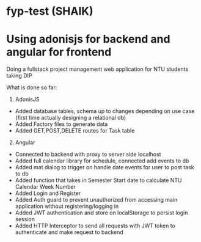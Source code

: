 # fyp-test (SHAIK)

# Using adonisjs for backend and angular for frontend

Doing a fullstack project management web application for NTU students taking DIP

What is done so far:

1) AdonisJS
- Added database tables, schema up to changes depending on use case (first time actually designing a relational db)
- Added Factory files to generate data
- Added GET,POST,DELETE routes for Task table
2) Angular
- Connected to backend with proxy to server side localhost 
- Added full calendar library for schedule, connected add events to db 
- Added mat dialog to trigger on handle date events for user to post task to db
- Added function that takes in Semester Start date to calculate NTU Calendar Week Number 
- Added Login and Register
- Added Auth guard to prevent unauthorized from accessing main application without registering/logging in
- Added JWT authentication and store on localStorage to persist login session 
- Added HTTP Interceptor to send all requests with JWT token to authenticate and make request to backend
